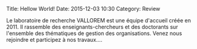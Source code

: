 Title: Hellow World!
Date:	2015-12-03 10:30
Category: Review

Le laboratoire de recherche VALLOREM est une équipe d'accueil créée en
2011. Il rassemble des enseignants-chercheurs et des doctorants sur
l'ensemble des thématiques de gestion des organisations. Venez nous
rejoindre et participez à nos travaux....
